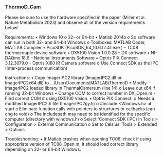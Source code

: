 ### ThermoD_Cam
Please be sure to use the hardware specified in the paper (Miller et al. Nature Metabolism 2023) and observe all of the version requirements below!

Requirements:
•	Windows 10
   o	32- or 64-bit
•	Matlab 2014b
   o	So software can run in both 32- and 64-bit Windows
   o	Toolboxes: MATLAB Coder, MATLAB Compiler
•	PicoSDK (PicoSDK_64_10.6.12.41.exe ) – TC08 thermocouple device software
•	DX5100 Vision 1.0.0.28 – DX software
•	NI-DAQmx 18.6 – National Instruments Software
•	Optris PIX Connect 3.12.3079.0 – Optris Xi80 IR Camera software
   o	Use Connect SDK as the IPC (Inter-process communication)

Instructions:
•	Copy ImagerIPC2 library (ImagerIPC2.dll or ImagerIPC2x64.dll) to …\User\Documents\MATLAB\ThermoD
•	Modify ImagerIPC2 loaded library in ThermalCamera.m (line 14) 
   o	Leave out x64 if running 32-bit Windows
•	Change COM to correct number in DX_Open.m - Find correct COM # using DX5100 Vision.
•	Optris PIX Connect:
   o	Needs a modified ImagerIPC2.h file (ImagerIPC2gy.h)
   o	#include <Windows.h> at start
   o	Eliminate function calls with pointers to structures or callbacks (can chg to void)
   o	The includepath may need to be identified for the specific computer (directory with windows.h)
   o	Select ‘Connect SDK (IPC) in Tools > Configuration > External Communication
   o	Set to Celsius: Tools > Extended > Options

Troubleshooting:
•	If Matlab crashes when opening TC08, check if using appropriate version of TC08_Open.m; it should load correct library depending on 32- or 64-bit Windows.

